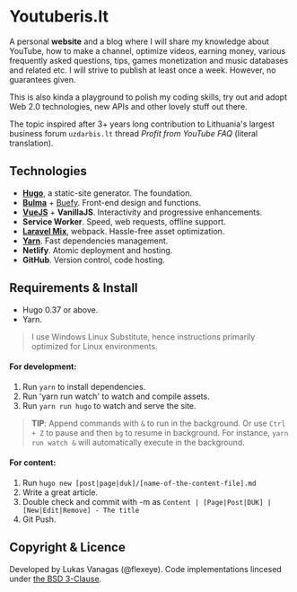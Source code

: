 # Youtuberis.lt

A personal **website** and a blog where I will share my knowledge about YouTube, how to make a channel, optimize videos, earning money, various frequently asked questions, tips, games monetization and music databases and related etc. I will strive to publish at least once a week. However, no guarantees given.

This is also kinda a playground to polish my coding skills, try out and adopt Web 2.0 technologies, new APIs and other lovely stuff out there.

The topic inspired after 3+ years long contribution to Lithuania's largest business forum `uzdarbis.lt` thread _Profit from YouTube FAQ_ (literal translation). 

## Technologies

- **[Hugo](https://github.com/gohugoio/hugo)**, a static-site generator. The foundation.
- **[Bulma](https://github.com/jgthms/bulma)** + [Buefy](https://github.com/buefy/buefy). Front-end design and functions.
- **[VueJS](https://github.com/vuejs/vue)** + **VanillaJS**. Interactivity and progressive enhancements.
- **Service Worker**. Speed, web requests, offline support.
- **[Laravel Mix](https://github.com/JeffreyWay/laravel-mix)**, webpack. Hassle-free asset optimization.
- **[Yarn](https://github.com/yarnpkg/yarn)**. Fast dependencies management.
- **Netlify**. Atomic deployment and hosting.
- **GitHub**. Version control, code hosting.

## Requirements & Install

* Hugo 0.37 or above.
* Yarn.

> I use Windows Linux Substitute, hence instructions primarily optimized for Linux environments.

#### For development:
1. Run `yarn` to install dependencies. 
2. Run 'yarn run watch' to watch and compile assets.
3. Run `yarn run hugo` to watch and serve the site.

> **TIP**: Append commands with `&` to run in the background. Or use `Ctrl + Z` to pause and then `bg` to resume in background. For instance, `yarn run watch &` will automatically execute in the background.


#### For content: 
1. Run `hugo new [post|page|duk]/[name-of-the-content-file].md`
2. Write a great article.
3. Double check and commit with -m as `Content | [Page|Post|DUK] | [New|Edit|Remove] - The title`
4. Git Push.

## Copyright & Licence

Developed by Lukas Vanagas (@flexeye). Code implementations lincesed under [the BSD 3-Clause](LICENSE.md).